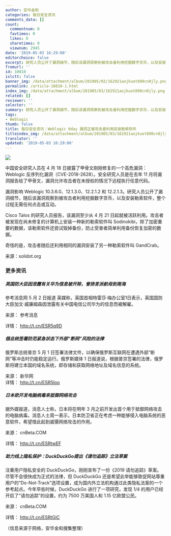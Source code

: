 ```yaml
---
author: 安华金和
categories: 每日安全资讯
comments_data: []
count:
  commentnum: 0
  favtimes: 0
  likes: 0
  sharetimes: 0
  viewnum: 2945
date: '2019-05-03 16:29:00'
editorchoice: false
excerpt: 研究人员公开了漏洞细节，随后该漏洞观察到被攻击者利用挖掘数字货币，以及安装勒索软件，整个过程无需任何点击或互动。
fromurl: ''
id: 10810
islctt: false
banner_img: /data/attachment/album/201905/03/162921aojkuet890cn0jly.png
permalink: /article-10810-1.html
index_img: /data/attachment/album/201905/03/162921aojkuet890cn0jly.png
related: []
reviewer: ''
selector: ''
summary: 研究人员公开了漏洞细节，随后该漏洞观察到被攻击者利用挖掘数字货币，以及安装勒索软件，整个过程无需任何点击或互动。
tags:
- Weblogic
thumb: false
title: 每日安全资讯：Weblogic 0day 漏洞正被攻击者利用安装勒索软件
titleindex_img: /data/attachment/album/201905/03/162921aojkuet890cn0jly.png
translator: ''
updated: '2019-05-03 16:29:00'
---
```


![](/data/attachment/album/201905/03/162921aojkuet890cn0jly.png)


中国安全研究人员在 4 月 18 日披露了甲骨文刚刚修复的一个高危漏洞：Weblogic 反序列化漏洞（CVE-2018-2628）。安全研究人员是在去年 11 月将漏洞报告给了甲骨文，漏洞允许攻击者在未授权的情况下远程执行任意代码。


漏洞影响 Weblogic 10.3.6.0、12.1.3.0、12.2.1.2 和 12.2.1.3。研究人员公开了漏洞细节，随后该漏洞观察到被攻击者利用挖掘数字货币，以及安装勒索软件，整个过程无需任何点击或互动。


Cisco Talos 的研究人员报告，该漏洞至少从 4 月 21 日起就被活跃利用。攻击者被发现在尚未修复的计算机上安装一种新的勒索软件叫 Sodinokibi，除了加密重要的数据，该勒索软件还尝试毁掉备份，防止受害者简单利用备份恢复加密的数据。


奇怪的是，攻击者随后还利用相同的漏洞安装了另一种勒索软件叫 GandCrab。


来源：solidot.org


### 更多资讯


##### 英国防大臣因泄露有关华为信息被开除，曾扬言派航母到南海


参考消息网 5 月 2 日报道 英媒称，英国首相特雷莎·梅办公室1日表示，英国国防大臣加文·威廉姆森因泄露有关中国电信公司华为的信息而被解雇。


来源： 参考消息


详情： <http://t.cn/ESR5q9D> 


##### 俄总统签署防范紧急状态下外部“断网”风险的法律


俄罗斯总统普京 5 月 1 日签署法律文件，以确保俄罗斯互联网在遭遇外部“断网”等冲击时仍能稳定运行。俄罗斯媒体 1 日报道说，根据普京签署的法律，俄罗斯将建立本国的域名系统，即存储和获取网络地址及域名信息的系统。


来源： 新华网  
详情： <http://t.cn/ESR5Ioo> 


##### 日本欲开发电脑病毒来抵御网络攻击


据外媒报道，消息人士称，日本将在明年 3 月之前开发出首个用于抵御网络攻击的电脑病毒。消息人士周一表示，日本防卫省正在考虑一种能够侵入电脑系统的恶意软件，希望借此起到威慑网络攻击的作用。


来源： cnBeta.COM


详情： <http://t.cn/ESRtwEF> 


##### 助力线上隐私保护：DuckDuckGo提出《请勿追踪》立法草案


注重用户隐私安全的 DuckDuckGo，刚刚宣布了一份《2019 请勿追踪》草案。尽管不会很快成为正式的法律，但 DuckDuckGo 还是希望此举能够敦促网站尊重用户的“Do-Not-Track”选项设置，成为国内外立法机构通过此类隐私法案的一个参考起点。今年早些时候，DuckDuckGo 进行了一项研究，发现 1/4 的用户已经开启了“请勿追踪”的设置，约为 7500 万美国人和 1.15 亿欧盟公民。


来源： cnBeta.COM


详情： <http://t.cn/ESRtGiC> 


（信息来源于网络，安华金和搜集整理）